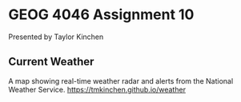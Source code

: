 # GEOG 4046 Assignment 10
Presented by Taylor Kinchen

## Current Weather
A map showing real-time weather radar and alerts from the National Weather Service.
<https://tmkinchen.github.io/weather>
